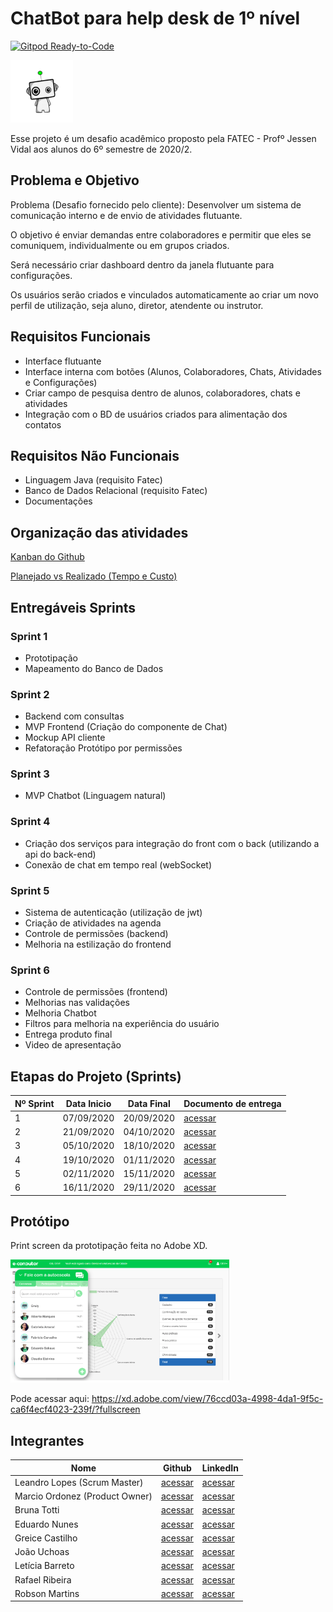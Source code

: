 # ChatBot para help desk de 1º nível
[![Gitpod Ready-to-Code](https://img.shields.io/badge/Gitpod-ready--to--code-blue?logo=gitpod)](https://gitpod.io/#https://github.com/ads-fatec-team3/chatbot)

<img src="./frontend/src/assets/logo.png" width="100" title="Logo">

Esse projeto é um desafio acadêmico proposto pela FATEC - Profº Jessen Vidal aos alunos do 6º semestre de 2020/2.

## Problema e Objetivo

Problema (Desafio fornecido pelo cliente): Desenvolver um sistema de comunicação interno e de envio de atividades
flutuante.

O objetivo é enviar demandas entre colaboradores e permitir que eles se comuniquem, individualmente ou em grupos
criados.

Será necessário criar dashboard dentro da janela flutuante para configurações.

Os usuários serão criados e vinculados automaticamente ao criar um novo perfil de utilização, seja aluno, diretor,
atendente ou instrutor.

## Requisitos Funcionais

- Interface flutuante
- Interface interna com botões (Alunos, Colaboradores, Chats, Atividades e Configurações)
- Criar campo de pesquisa dentro de alunos, colaboradores, chats e atividades
- Integração com o BD de usuários criados para alimentação dos contatos

## Requisitos Não Funcionais

- Linguagem Java (requisito Fatec)
- Banco de Dados Relacional (requisito Fatec)
- Documentações

## Organização das atividades

[Kanban do Github](https://github.com/ads-fatec-team3/chatbot/projects/1)

[Planejado vs Realizado (Tempo e Custo)](https://github.com/ads-fatec-team3/chatbot/blob/master/docs/Sprint%201/custos.md)

## Entregáveis Sprints

### Sprint 1
- Prototipação
- Mapeamento do Banco de Dados

### Sprint 2
- Backend com consultas
- MVP Frontend (Criação do componente de Chat)
- Mockup API cliente
- Refatoração Protótipo por permissões

### Sprint 3
- MVP Chatbot (Linguagem natural)

### Sprint 4
- Criação dos serviços para integração do front com o back (utilizando a api do back-end)
- Conexão de chat em tempo real (webSocket)

### Sprint 5
- Sistema de autenticação (utilização de jwt)
- Criação de atividades na agenda
- Controle de permissões (backend)
- Melhoria na estilização do frontend

### Sprint 6
- Controle de permissões (frontend)
- Melhorias nas validações
- Melhoria Chatbot
- Filtros para melhoria na experiência do usuário
- Entrega produto final
- Video de apresentação

## Etapas do Projeto (Sprints)

| Nº Sprint | Data Inicio | Data Final | Documento de entrega                                                                      |
|-----------|-------------|------------|-------------------------------------------------------------------------------------------|
| 1         | 07/09/2020  | 20/09/2020 | [acessar](https://github.com/ads-fatec-team3/chatbot/blob/master/docs/entregas/sprint1.md)|
| 2         | 21/09/2020  | 04/10/2020 | [acessar](https://github.com/ads-fatec-team3/chatbot/blob/master/docs/entregas/sprint2.md)|
| 3         | 05/10/2020  | 18/10/2020 | [acessar](https://github.com/ads-fatec-team3/chatbot/blob/master/docs/entregas/sprint3.md)|
| 4         | 19/10/2020  | 01/11/2020 | [acessar](https://github.com/ads-fatec-team3/chatbot/blob/master/docs/entregas/sprint4.md)|
| 5         | 02/11/2020  | 15/11/2020 | [acessar](https://github.com/ads-fatec-team3/chatbot/blob/master/docs/entregas/sprint5.md)|
| 6         | 16/11/2020  | 29/11/2020 | [acessar](https://github.com/ads-fatec-team3/chatbot/blob/master/docs/entregas/sprint6.md)|

## Protótipo

Print screen da prototipação feita no Adobe XD.

<img src="./docs/entregas/exemplo_tela2.png" width="350" title="Logo">

Pode acessar aqui: https://xd.adobe.com/view/76ccd03a-4998-4da1-9f5c-ca6f4ecf4023-239f/?fullscreen

## Integrantes

| Nome                           | Github                                           | LinkedIn                                                    |
|--------------------------------|--------------------------------------------------|-------------------------------------------------------------|
| Leandro Lopes (Scrum Master)   | [acessar](https://github.com/LLBueno)            | [acessar](https://www.linkedin.com/in/leandro-lopes-bueno/) |
| Marcio Ordonez (Product Owner) | [acessar](https://github.com/MarcioOrdonez)      | [acessar](https://www.linkedin.com/in/marcio-ordonez/)      |
| Bruna Totti                    | [acessar](https://github.com/brunatotti)         | [acessar](https://www.linkedin.com/in/brunatotti/)          |
| Eduardo Nunes                  | [acessar](https://github.com/eduns)              | [acessar](https://www.linkedin.com/in/nsedu)                                                 |
| Greice Castilho                | [acessar](https://github.com/GreiceCastilho)     | [acessar]()                                                 |
| João Uchoas                    | [acessar](https://github.com/joaouchoas)         | [acessar](https://www.linkedin.com/in/joaouchoas)           |
| Letícia Barreto                | [acessar](https://github.com/lebarreto)          | [acessar](https://www.linkedin.com/in/leticiambarreto/)     |
| Rafael Ribeira                 | [acessar]()                                      | [acessar]()                                                 |
| Robson Martins                 | [acessar](https://github.com/rmsilva007)         | [acessar](https://www.linkedin.com/in/robsonmartinssilva/)  |
